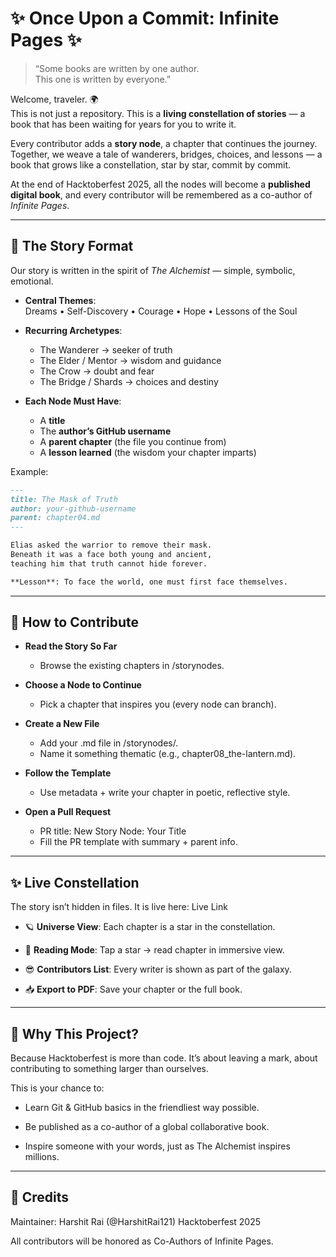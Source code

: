 # ✨ Once Upon a Commit: Infinite Pages ✨

> “Some books are written by one author.  
> This one is written by everyone.”

Welcome, traveler. 🌍  
This is not just a repository. This is a **living constellation of stories** — a book that has been waiting for years for you to write it.  

Every contributor adds a **story node**, a chapter that continues the journey.  
Together, we weave a tale of wanderers, bridges, choices, and lessons — a book that grows like a constellation, star by star, commit by commit.  

At the end of Hacktoberfest 2025, all the nodes will become a **published digital book**, and every contributor will be remembered as a co-author of *Infinite Pages*.  

---

## 🌟 The Story Format

Our story is written in the spirit of *The Alchemist* — simple, symbolic, emotional.

- **Central Themes**:  
  Dreams • Self-Discovery • Courage • Hope • Lessons of the Soul

- **Recurring Archetypes**:  
  - The Wanderer → seeker of truth  
  - The Elder / Mentor → wisdom and guidance  
  - The Crow → doubt and fear  
  - The Bridge / Shards → choices and destiny  

- **Each Node Must Have**:
  - A **title**
  - The **author’s GitHub username**
  - A **parent chapter** (the file you continue from)
  - A **lesson learned** (the wisdom your chapter imparts)


Example:

```markdown
---
title: The Mask of Truth
author: your-github-username
parent: chapter04.md
---

Elias asked the warrior to remove their mask.  
Beneath it was a face both young and ancient,  
teaching him that truth cannot hide forever.  

**Lesson**: To face the world, one must first face themselves.
```

---

## 🚀 How to Contribute

- **Read the Story So Far**
  
  - Browse the existing chapters in /storynodes.

- **Choose a Node to Continue**
  
  - Pick a chapter that inspires you (every node can branch).

- **Create a New File**

  - Add your .md file in /storynodes/.
  - Name it something thematic (e.g., chapter08_the-lantern.md).

- **Follow the Template**
  
  - Use metadata + write your chapter in poetic, reflective style.

- **Open a Pull Request**

  - PR title: New Story Node: Your Title
  - Fill the PR template with summary + parent info.

---


## ✨ Live Constellation

The story isn’t hidden in files.
It is live here: Live Link

- 🪐 **Universe View**: Each chapter is a star in the constellation.

- 📖 **Reading Mode**: Tap a star → read chapter in immersive view.

- 😎 **Contributors List**: Every writer is shown as part of the galaxy.

- 📥 **Export to PDF**: Save your chapter or the full book.
  
---


## 🧭 Why This Project?

Because Hacktoberfest is more than code.
It’s about leaving a mark, about contributing to something larger than ourselves.

This is your chance to:

- Learn Git & GitHub basics in the friendliest way possible.

- Be published as a co-author of a global collaborative book.

- Inspire someone with your words, just as The Alchemist inspires millions.

---

## 🌌 Credits

Maintainer: Harshit Rai (@HarshitRai121)
Hacktoberfest 2025

All contributors will be honored as Co-Authors of Infinite Pages.
